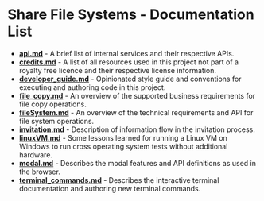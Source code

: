 # Share File Systems - Documentation List

* **[api.md](api.md)** - A brief list of internal services and their respective APIs.
* **[credits.md](credits.md)** - A list of all resources used in this project not part of a royalty free licence and their respective license information.
* **[developer_guide.md](developer_guide.md)** - Opinionated style guide and conventions for executing and authoring code in this project.
* **[file_copy.md](file_copy.md)** - An overview of the supported business requirements for file copy operations.
* **[fileSystem.md](fileSystem.md)** - An overview of the technical requirements and API for file system operations.
* **[invitation.md](invitation.md)** - Description of information flow in the invitation process.
* **[linuxVM.md](linux.md)** - Some lessons learned for running a Linux VM on Windows to run cross operating system tests without additional hardware.
* **[modal.md](modal.md)** - Describes the modal features and API definitions as used in the browser.
* **[terminal_commands.md](terminal_commands.md)** - Describes the interactive terminal documentation and authoring new terminal commands.